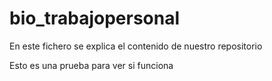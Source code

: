 # bio_trabajopersonal

En este fichero se explica el contenido de nuestro repositorio

Esto es una prueba para ver si funciona